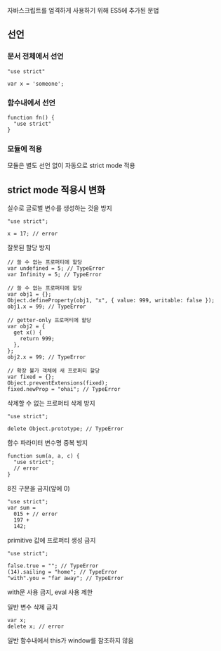 자바스크립트를 엄격하게 사용하기 위해 ES5에 추가된 문법

## 선언

### 문서 전체에서 선언

```
"use strict"

var x = 'someone';
```

### 함수내에서 선언

```
function fn() {
  "use strict"
}
```

### 모듈에 적용

모듈은 별도 선언 없이 자동으로 strict mode 적용

## strict mode 적용시 변화

실수로 글로벌 변수를 생성하는 것을 방지
```
"use strict";

x = 17; // error
```

잘못된 할당 방지
```
// 쓸 수 없는 프로퍼티에 할당
var undefined = 5; // TypeError
var Infinity = 5; // TypeError

// 쓸 수 없는 프로퍼티에 할당
var obj1 = {};
Object.defineProperty(obj1, "x", { value: 999, writable: false });
obj1.x = 99; // TypeError

// getter-only 프로퍼티에 할당
var obj2 = {
  get x() {
    return 999;
  },
};
obj2.x = 99; // TypeError

// 확장 불가 객체에 새 프로퍼티 할당
var fixed = {};
Object.preventExtensions(fixed);
fixed.newProp = "ohai"; // TypeError
```

삭제할 수 없는 프로퍼티 삭제 방지
```
"use strict";

delete Object.prototype; // TypeError
```

함수 파라미터 변수명 중복 방지
```
function sum(a, a, c) {
  "use strict";
  // error
}
```

8진 구문을 금지(앞에 0)
```
"use strict";
var sum =
  015 + // error
  197 +
  142;
```

primitive 값에 프로퍼티 생성 금지
```
"use strict";

false.true = ""; // TypeError
(14).sailing = "home"; // TypeError
"with".you = "far away"; // TypeError
```

with문 사용 금지, eval 사용 제한

일반 변수 삭제 금지
```
var x;
delete x; // error
```

일반 함수내에서 this가 window를 참조하지 않음
